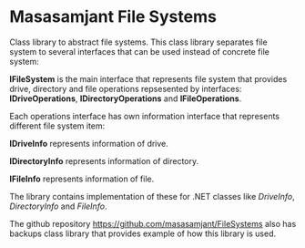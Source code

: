 # Masasamjant File Systems

Class library to abstract file systems. This class library separates file system to several interfaces that can be used instead of concrete file system:

**IFileSystem** is the main interface that represents file system that provides drive, directory and file operations repsesented by interfaces: **IDriveOperations**, **IDirectoryOperations** and **IFileOperations**.

Each operations interface has own information interface that represents different file system item:

**IDriveInfo** represents information of drive.

**IDirectoryInfo** represents information of directory.

**IFileInfo** represents information of file.

The library contains implementation of these for .NET classes like _DriveInfo_, _DirectoryInfo_ and _FileInfo_.

The github repository https://github.com/masasamjant/FileSystems also has backups class library that provides example of how this library is used.

